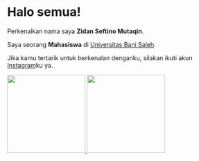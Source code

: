 # Halo semua! 

Perkenalkan nama saya **Zidan Seftino Mutaqin**.<br>

Saya seorang **Mahasiswa** di [Universitas Bani Saleh](https://ubs.ac.id/).<br>

Jika kamu tertarik untuk berkenalan denganku, silakan ikuti akun [Instagram](https://www.instagram.com/zidaansm/)ku ya.

<p align="left">
<a href="https://github.com/dimasmds">
  <img height="180em" src="https://github-readme-stats-eight-theta.vercel.app/api?username=zidanseft&show_icons=true&theme=algolia&include_all_commits=true&count_private=true"/>
  <img height="180em" src="https://github-readme-stats-eight-theta.vercel.app/api/top-langs/?username=zidanseft&layout=compact&langs_count=8&theme=algolia"/>
</a>
</p>
